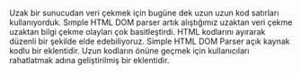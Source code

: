 Uzak bir sunucudan veri çekmek için bugüne dek uzun uzun kod satırları kullanıyorduk. Sımple HTML DOM parser artık alıştığımız uzaktan veri çekme uzaktan bilgi çekme olayları çok basitleştirdi. HTML kodlarını ayırarak düzenli bir şekilde elde edebiliyoruz. Simple HTML DOM Parser açık kaynak kodlu bir eklentidir. Uzun kodların önüne geçmek için kullanıcıları rahatlatmak adına geliştirilmiş bir eklentidir.
